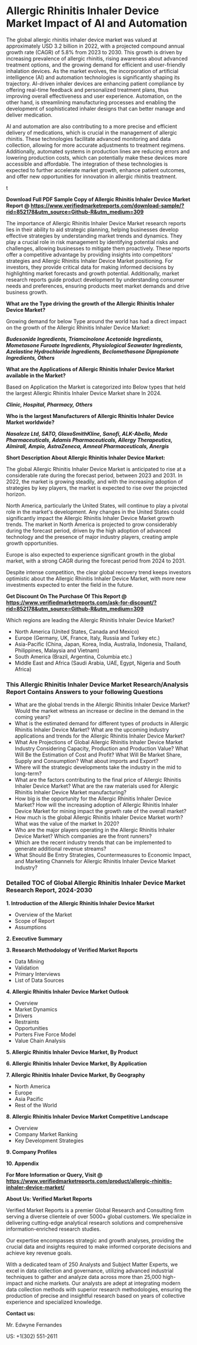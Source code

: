 <meta name="title" content="Global Allergic Rhinitis Inhaler Device Market Impact of AI and Automation"><meta name="description" content="The global allergic rhinitis inhaler device market was valued at approximately USD 3.2 billion in 2022, with a projected compound annual growth rate (CAGR) of 5.8% fro"><meta name="title" content="Allergic Rhinitis Inhaler Device Market Size, Share, Scope, Trends, Growth, Opportunities, Analysis, Forecast"><h1>Allergic Rhinitis Inhaler Device Market Impact of AI and Automation</h1><p>The global allergic rhinitis inhaler device market was valued at approximately USD 3.2 billion in 2022, with a projected compound annual growth rate (CAGR) of 5.8% from 2023 to 2030. This growth is driven by increasing prevalence of allergic rhinitis, rising awareness about advanced treatment options, and the growing demand for efficient and user-friendly inhalation devices. As the market evolves, the incorporation of artificial intelligence (AI) and automation technologies is significantly shaping its trajectory. AI-driven inhaler devices are enhancing patient compliance by offering real-time feedback and personalized treatment plans, thus improving overall effectiveness and user experience. Automation, on the other hand, is streamlining manufacturing processes and enabling the development of sophisticated inhaler designs that can better manage and deliver medication.</p><p>AI and automation are also contributing to a more precise and efficient delivery of medications, which is crucial in the management of allergic rhinitis. These technologies facilitate advanced monitoring and data collection, allowing for more accurate adjustments to treatment regimens. Additionally, automated systems in production lines are reducing errors and lowering production costs, which can potentially make these devices more accessible and affordable. The integration of these technologies is expected to further accelerate market growth, enhance patient outcomes, and offer new opportunities for innovation in allergic rhinitis treatment.</p>t</p><p id="" class=""><strong>Download Full PDF Sample Copy of Allergic Rhinitis Inhaler Device Market Report @ <a href="https://www.verifiedmarketreports.com/download-sample/?rid=852178&utm_source=Github-R&utm_medium=309" target="_blank">https://www.verifiedmarketreports.com/download-sample/?rid=852178&utm_source=Github-R&utm_medium=309</a></strong></p><p>The importance of&nbsp;Allergic Rhinitis Inhaler Device Market research reports lies in their ability to aid strategic planning, helping businesses develop effective strategies by understanding market trends and dynamics. They play a crucial role in risk management by identifying potential risks and challenges, allowing businesses to mitigate them proactively. These reports offer a competitive advantage by providing insights into competitors' strategies and Allergic Rhinitis Inhaler Device Market positioning. For investors, they provide critical data for making informed decisions by highlighting market forecasts and growth potential. Additionally, market research reports guide product development by understanding consumer needs and preferences, ensuring products meet market demands and drive business growth.</p><p><strong>What are the&nbsp;Type driving the growth of the Allergic Rhinitis Inhaler Device Market?</strong></p><p id="" class="">Growing demand for below Type around the world has had a direct impact on the growth of the Allergic Rhinitis Inhaler Device Market:</p><em><strong>Budesonide Ingredients, Triamcinolone Acetonide Ingredients, Mometasone Furoate Ingredients, Physiological Seawater Ingredients, Azelastine Hydrochloride Ingredients, Beclomethasone Dipropionate Ingredients, Others</strong></em></p><strong>What are the&nbsp;Applications&nbsp;of Allergic Rhinitis Inhaler Device Market available in the Market?</strong></p><p id="" class="">Based on Application the Market is categorized into Below types that held the largest Allergic Rhinitis Inhaler Device Market share In 2024.</p><em><strong>Clinic, Hospital, Pharmacy, Others</strong></em></p><strong>Who is the largest Manufacturers of Allergic Rhinitis Inhaler Device Market worldwide?</strong></p><p><em><strong>Nasaleze Ltd, SATO, GlaxoSmithKline, Sanofi, ALK-Abello, Meda Pharmaceuticals, Adamis Pharmaceuticals, Allergy Therapeutics, Almirall, Ampio, AstraZeneca, Amneal Pharmaceuticals, Anergis</strong></em></p><p id="" class=""><strong>Short Description About Allergic Rhinitis Inhaler Device Market:</strong></p><p>The global Allergic Rhinitis Inhaler Device Market is anticipated to rise at a considerable rate during the forecast period, between 2023 and 2031. In 2022, the market is growing steadily, and with the increasing adoption of strategies by key players, the market is expected to rise over the projected horizon.</p><p>North America, particularly the United States, will continue to play a pivotal role in the market's development. Any changes in the United States could significantly impact the Allergic Rhinitis Inhaler Device Market growth trends. The market in North America is projected to grow considerably during the forecast period, driven by the high adoption of advanced technology and the presence of major industry players, creating ample growth opportunities.</p><p>Europe is also expected to experience significant growth in the global market, with a strong CAGR during the forecast period from 2024 to 2031.</p><p>Despite intense competition, the clear global recovery trend keeps investors optimistic about the Allergic Rhinitis Inhaler Device Market, with more new investments expected to enter the field in the future.</p><p id="" class=""><strong>Get Discount On The Purchase Of This Report @ <a href="https://www.verifiedmarketreports.com/ask-for-discount/?rid=852178&utm_source=Github-R&utm_medium=309" target="_blank">https://www.verifiedmarketreports.com/ask-for-discount/?rid=852178&utm_source=Github-R&utm_medium=309</a></strong></p>Which regions are leading the Allergic Rhinitis Inhaler Device Market?</p><ul><li>North America (United States, Canada and Mexico)</li><li>Europe (Germany, UK, France, Italy, Russia and Turkey etc.)</li><li>Asia-Pacific (China, Japan, Korea, India, Australia, Indonesia, Thailand, Philippines, Malaysia and Vietnam)</li><li>South America (Brazil, Argentina, Columbia etc.)</li><li>Middle East and Africa (Saudi Arabia, UAE, Egypt, Nigeria and South Africa)</li></ul><h3 id="" class="">This Allergic Rhinitis Inhaler Device Market Research/Analysis Report Contains Answers to your following Questions</h3><ul><li>What are the global trends in the Allergic Rhinitis Inhaler Device Market? Would the market witness an increase or decline in the demand in the coming years?</li><li>What is the estimated demand for different types of products in Allergic Rhinitis Inhaler Device Market? What are the upcoming industry applications and trends for the Allergic Rhinitis Inhaler Device Market?</li><li>What Are Projections of Global Allergic Rhinitis Inhaler Device Market Industry Considering Capacity, Production and Production Value? What Will Be the Estimation of Cost and Profit? What Will Be Market Share, Supply and Consumption? What about imports and Export?</li><li>Where will the strategic developments take the industry in the mid to long-term?</li><li>What are the factors contributing to the final price of Allergic Rhinitis Inhaler Device Market? What are the raw materials used for Allergic Rhinitis Inhaler Device Market manufacturing?</li><li>How big is the opportunity for the Allergic Rhinitis Inhaler Device Market? How will the increasing adoption of Allergic Rhinitis Inhaler Device Market for mining impact the growth rate of the overall market?</li><li>How much is the global Allergic Rhinitis Inhaler Device Market worth? What was the value of the market In 2020?</li><li>Who are the major players operating in the Allergic Rhinitis Inhaler Device Market? Which companies are the front runners?</li><li>Which are the recent industry trends that can be implemented to generate additional revenue streams?</li><li>What Should Be Entry Strategies, Countermeasures to Economic Impact, and Marketing Channels for Allergic Rhinitis Inhaler Device Market Industry?</li></ul><h3 id="" class="">Detailed TOC of Global Allergic Rhinitis Inhaler Device Market Research Report, 2024-2030</h3><p id="" class=""><strong>1. Introduction of the Allergic Rhinitis Inhaler Device Market</strong></p><ul><li>Overview of the Market</li><li>Scope of Report</li><li>Assumptions</li></ul><p id="" class=""><strong>2. Executive Summary</strong></p><p id="" class=""><strong>3. Research Methodology of Verified Market Reports</strong></p><ul><li>Data Mining</li><li>Validation</li><li>Primary Interviews</li><li>List of Data Sources</li></ul><p id="" class=""><strong>4. Allergic Rhinitis Inhaler Device Market Outlook</strong></p><ul><li>Overview</li><li>Market Dynamics</li><li>Drivers</li><li>Restraints</li><li>Opportunities</li><li>Porters Five Force Model</li><li>Value Chain Analysis</li></ul><p id="" class=""><strong>5. Allergic Rhinitis Inhaler Device Market, By Product</strong></p><p id="" class=""><strong>6. Allergic Rhinitis Inhaler Device Market, By Application</strong></p><p id="" class=""><strong>7. Allergic Rhinitis Inhaler Device Market, By Geography</strong></p><ul><li>North America</li><li>Europe</li><li>Asia Pacific</li><li>Rest of the World</li></ul><p id="" class=""><strong>8. Allergic Rhinitis Inhaler Device Market Competitive Landscape</strong></p><ul><li>Overview</li><li>Company Market Ranking</li><li>Key Development Strategies</li></ul><p id="" class=""><strong>9. Company Profiles</strong></p><p id="" class=""><strong>10. Appendix</strong></p><p id="" class=""><strong>For More Information or Query, Visit @ <a href="https://www.verifiedmarketreports.com/product/allergic-rhinitis-inhaler-device-market/" target="_blank">https://www.verifiedmarketreports.com/product/allergic-rhinitis-inhaler-device-market/</a></strong></p><p id="" class=""><strong>About Us: Verified Market Reports</strong></p><p id="" class="">Verified Market Reports is a premier Global Research and Consulting firm serving a diverse clientele of over 5000+ global customers. We specialize in delivering cutting-edge analytical research solutions and comprehensive information-enriched research studies.</p><p id="" class="">Our expertise encompasses strategic and growth analyses, providing the crucial data and insights required to make informed corporate decisions and achieve key revenue goals.</p><p id="" class="">With a dedicated team of 250 Analysts and Subject Matter Experts, we excel in data collection and governance, utilizing advanced industrial techniques to gather and analyze data across more than 25,000 high-impact and niche markets. Our analysts are adept at integrating modern data collection methods with superior research methodologies, ensuring the production of precise and insightful research based on years of collective experience and specialized knowledge.</p><p id="" class=""><strong>Contact us:</strong></p><p id="" class="">Mr. Edwyne Fernandes</p><p id="" class="">US: +1(302) 551-2611</p>